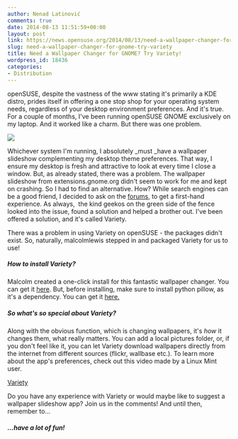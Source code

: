 ```yaml
---
author: Nenad Latinović
comments: true
date: 2014-08-13 11:51:59+00:00
layout: post
link: https://news.opensuse.org/2014/08/13/need-a-wallpaper-changer-for-gnome-try-variety/
slug: need-a-wallpaper-changer-for-gnome-try-variety
title: Need a Wallpaper Changer for GNOME? Try Variety!
wordpress_id: 18436
categories:
- Distribution
---
```


openSUSE, despite the vastness of the www stating it's primarily a KDE distro, prides itself in offering a one stop shop for your operating system needs, regardless of your desktop environment preferences. And it's true. For a couple of months, I've been running openSUSE GNOME exclusively on my laptop. And it worked like a charm. But there was one problem.

<!-- more -->

![](http://peterlevi.com/variety/wp-content/uploads/2012/10/01-all.jpg)

Whichever system I'm running, I absolutely _must _have a wallpaper slideshow complementing my desktop theme preferences. That way, I ensure my desktop is fresh and attractive to look at every time I close a window. But, as already stated, there was a problem. The wallpaper slideshow from extensions.gnome.org didn't seem to work for me and kept on crashing. So I had to find an alternative. How? While search engines can be a good friend, I decided to ask on the [forums](http://forums.opensuse.org), to get a first-hand experience. As always,  the kind geekos on the green side of the fence looked into the issue, found a solution and helped a brother out. I've been offered a solution, and it's called Variety.

There was a problem in using Variety on openSUSE - the packages didn't exist. So, naturally, malcolmlewis stepped in and packaged Variety for us to use!


##### How to install Variety?


Malcolm created a one-click install for this fantastic wallpaper changer. You can get it [here](http://software.opensuse.org/package/variety?search_term=variety). But, before installing, make sure to install python pillow, as it's a dependency. You can get it [here.](http://software.opensuse.org/package/python-Pillow)


##### So what's so special about Variety?


Along with the obvious function, which is changing wallpapers, it's _how_ it changes them, what really matters. You can add a local pictures folder, or, if you don't feel like it, you can let Variety download wallpapers directly from the internet from different sources (flickr, wallbase etc.). To learn more about the app's preferences, check out this video made by a Linux Mint user.

[Variety](http://youtu.be/xJvEz77YgAk?t=3m14s)

Do you have any experience with Variety or would maybe like to suggest a wallpaper slideshow app? Join us in the comments! And until then, remember to...


##### ...have a lot of fun!
